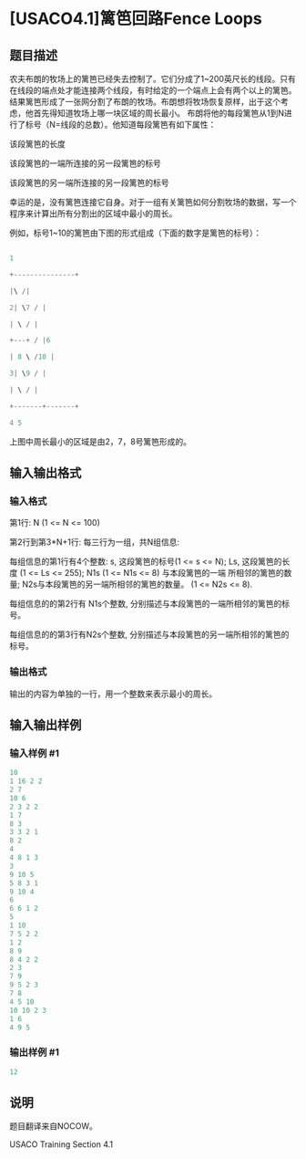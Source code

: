 # [USACO4.1]篱笆回路Fence Loops

## 题目描述

农夫布朗的牧场上的篱笆已经失去控制了。它们分成了1~200英尺长的线段。只有在线段的端点处才能连接两个线段，有时给定的一个端点上会有两个以上的篱笆。结果篱笆形成了一张网分割了布朗的牧场。布朗想将牧场恢复原样，出于这个考虑，他首先得知道牧场上哪一块区域的周长最小。 布朗将他的每段篱笆从1到N进行了标号（N=线段的总数）。他知道每段篱笆有如下属性：

该段篱笆的长度

该段篱笆的一端所连接的另一段篱笆的标号

该段篱笆的另一端所连接的另一段篱笆的标号

幸运的是，没有篱笆连接它自身。对于一组有关篱笆如何分割牧场的数据，写一个程序来计算出所有分割出的区域中最小的周长。

例如，标号1~10的篱笆由下图的形式组成（下面的数字是篱笆的标号）：

```cpp

1

+---------------+

|\ /|

2| \7 / |

| \ / |

+---+ / |6

| 8 \ /10 |

3| \9 / |

| \ / |

+-------+-------+

4 5

```

上图中周长最小的区域是由2，7，8号篱笆形成的。

## 输入输出格式

### 输入格式

第1行: N (1 <= N <= 100)

第2行到第3\*N+1行: 每三行为一组，共N组信息:

每组信息的第1行有4个整数: s, 这段篱笆的标号(1 <= s <= N); Ls, 这段篱笆的长度 (1 <= Ls <= 255); N1s (1 <= N1s <= 8) 与本段篱笆的一端 所相邻的篱笆的数量; N2s与本段篱笆的另一端所相邻的篱笆的数量。 (1 <= N2s <= 8).

每组信息的的第2行有 N1s个整数, 分别描述与本段篱笆的一端所相邻的篱笆的标号。

每组信息的的第3行有N2s个整数, 分别描述与本段篱笆的另一端所相邻的篱笆的标号。

### 输出格式

输出的内容为单独的一行，用一个整数来表示最小的周长。

## 输入输出样例

### 输入样例 #1

```cpp
10
1 16 2 2
2 7
10 6
2 3 2 2
1 7
8 3
3 3 2 1
8 2
4
4 8 1 3
3
9 10 5
5 8 3 1
9 10 4
6
6 6 1 2 
5 
1 10
7 5 2 2 
1 2
8 9
8 4 2 2
2 3
7 9
9 5 2 3
7 8
4 5 10
10 10 2 3
1 6
4 9 5
```


### 输出样例 #1

```cpp
12
```


## 说明

题目翻译来自NOCOW。

USACO Training Section 4.1


